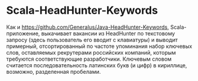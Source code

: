 # Scala-HeadHunter-Keywords

Как и https://github.com/Generalus/Java-HeadHunter-Keywords, Scala-приложение, выкачивает вакансии из HeadHunter по текстовому запросу (здесь пользователь его вводит с клавиатуры) и выводит примерный, отсортированный по частоте упоминания набор ключевых слов, оставляемых рекрутерами российских компаний, которым требуются соответствующие разработчики.
Ключевым словом считается последовательность латинских букв (и цифр) в кириллице, возможно, разделенная пробелами.
